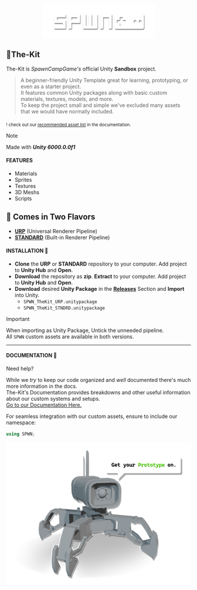 
<p align=center><img src="https://github.com/SpawnCampGames/Documentation/blob/main/gfx/SPWN.png?raw=true"></p>

## 🧰The-Kit
The-Kit is *SpawnCampGame's* official Unity **Sandbox** project.  

> A beginner-friendly Unity Template great for learning, prototyping, or even as a starter project.  
> It features common Unity packages along with basic custom materials, textures, models, and more.  
To keep the project small and simple we've excluded many assets that we would have normally included.

<sub>! check out our [recommended asset list](https://github.com/SpawnCampGames/The-Kit/blob/main/Documentation/readme.md#recommended-assets) in the documentation.</sub>

> [!Note]
> Made with **_Unity 6000.0.0f1_**

#### FEATURES
- Materials
- Sprites
- Textures
- 3D Meshs
- Scripts

## 🍦 Comes in Two Flavors
- [**URP**](https://github.com/SpawnCampGames/The-Kit-URP) (Universal Renderer Pipeline)  
- [**STANDARD**](https://github.com/SpawnCampGames/The-Kit-Standard) (Built-in Renderer Pipeline)  

#### INSTALLATION 💾
- **Clone** the **URP** or **STANDARD** repository to your computer. Add project to **Unity Hub** and **Open**.  
- **Download** the repository as **zip**. **Extract** to your computer. Add project to **Unity Hub** and **Open**.  
- **Download** desired **Unity Package** in the [**Releases**](https://github.com/SpawnCampGames/The-Kit/releases) Section and **Import** into Unity.  
  - `SPWN_TheKit_URP.unitypackage`  
  - `SPWN_TheKit_STNDRD.unitypackage`   

> [!Important]
> When importing as Unity Package, Untick the unneeded pipeline.  
> All `SPWN` custom assets are available in both versions.

---

#### DOCUMENTATION 📘
Need help?  

While we *try* to keep our code organized and *well* documented there's much more information in the docs.  
The-Kit's Documentation provides breakdowns and other useful information about our custom systems and setups.  
[Go to our Documentation Here.](https://github.com/SpawnCampGames/The-Kit/blob/main/Documentation/readme.md)

For seamless integration with our custom assets, ensure to include our namespace:  
```csharp
using SPWN;
```

<p align=center><img src="https://github.com/SpawnCampGames/The-Kit/blob/main/Documentation/src/GetYourPrototypeOn.png"></p>

